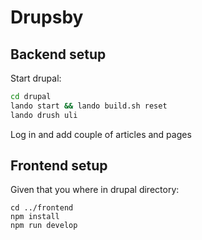 # Drupsby

## Backend setup

Start drupal:

```bash
cd drupal
lando start && lando build.sh reset
lando drush uli
```

Log in and add couple of articles and pages

## Frontend setup

Given that you where in drupal directory:

```
cd ../frontend
npm install
npm run develop
```
